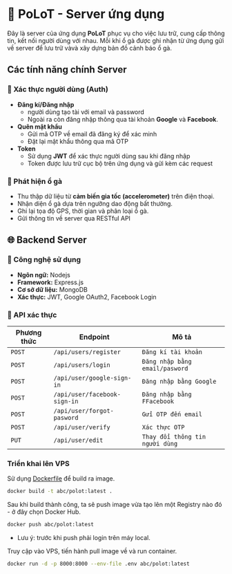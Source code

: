# 🚧 PoLoT - Server ứng dụng

Đây là server của ứng dụng **PoLoT** phục vụ cho việc lưu trữ, cung cấp thông tin, kết nối người dùng với nhau. Mỗi khi ổ gà được ghi nhận từ ứng dụng gửi về server để lưu trữ vàvà xây dựng bản đồ cảnh báo ổ gà.

## Các tính năng chính Server

### 👤 Xác thực người dùng (Auth)

- <strong>Đăng kí/Đăng nhập</strong>
  - người dùng tạo tài với email và password
  - Ngoài ra còn đăng nhập thông qua tài khoản **Google** và **Facebook**.
- <strong>Quên mật khẩu</strong>
  - Gửi mã OTP về email đã đăng ký để xác minh
  - Đặt lại mật khẩu thông qua mã OTP
- <strong>Token</strong>
  - Sử dụng **JWT** để xác thực người dùng sau khi đăng nhập
  - Token được lưu trữ cục bộ trên ứng dụng và gửi kèm các request

### 🚗 Phát hiện ổ gà

- Thu thập dữ liệu từ **cảm biến gia tốc (accelerometer)** trên điện thoại.
- Nhận diện ổ gà dựa trên ngưỡng dao động bất thường.
- Ghi lại tọa độ GPS, thời gian và phân loại ổ gà.
- Gửi thông tin về server qua RESTful API

## 🌐 Backend Server

### 🧰 Công nghệ sử dụng

- **Ngôn ngữ:** Nodejs
- **Framework:** Express.js
- **Cơ sở dữ liệu:** MongoDB
- **Xác thực:** JWT, Google OAuth2, Facebook Login

### 🔐 API xác thực

| Phương thức | Endpoint                     | Mô tả                           |
| ----------- | ---------------------------- | ------------------------------- |
| `POST`      | `/api/users/register`        | `Đăng kí tài khoản`             |
| `POST`      | `/api/users/login`           | `Đăng nhập bằng email/pasword`  |
| `POST`      | `/api/user/google-sign-in`   | `Đăng nhập bằng Google`         |
| `POST`      | `/api/user/facebook-sign-in` | `Đăng nhập bằng FFacebook`      |
| `POST`      | `/api/user/forgot-pasword`   | `Gửi OTP đến email`             |
| `POST`      | `/api/user/verify`           | `Xác thực OTP`                  |
| `PUT`       | `/api/user/edit`             | `Thay đổi thông tin người dùng` |

### Triển khai lên VPS

Sử dụng [Dockerfile](https://github.com/LongLeeeee/NT118.P12/blob/main/nodejs_server/Dockerfile) để build ra image.

```sh
docker build -t abc/polot:latest .
```

Sau khi build thành công, ta sẽ push image vừa tạo lên một Registry nào đó - ở đây chọn Docker Hub.

```sh
docker push abc/polot:latest
```

- Lưu ý: trước khi push phải login trên máy local.

Truy cập vào VPS, tiến hành pull image về và run container.

```sh
docker run -d -p 8000:8000 --env-file .env abc/polot:latest
```
